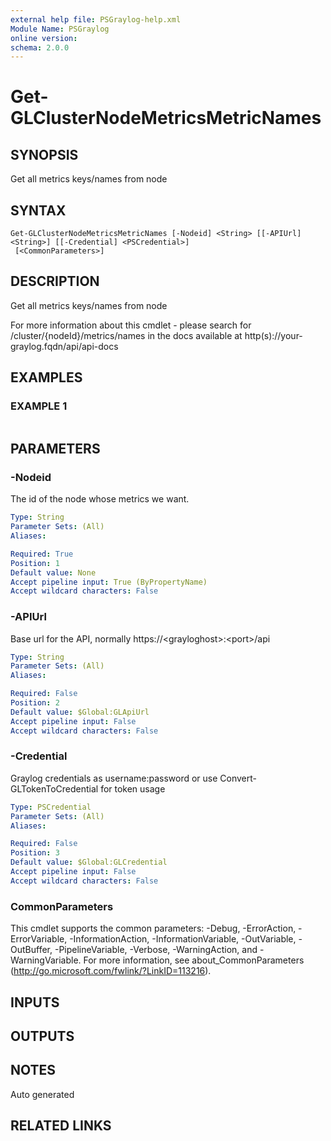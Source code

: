 ```yaml
---
external help file: PSGraylog-help.xml
Module Name: PSGraylog
online version:
schema: 2.0.0
---
```


# Get-GLClusterNodeMetricsMetricNames

## SYNOPSIS
Get all metrics keys/names from node

## SYNTAX

```
Get-GLClusterNodeMetricsMetricNames [-Nodeid] <String> [[-APIUrl] <String>] [[-Credential] <PSCredential>]
 [<CommonParameters>]
```

## DESCRIPTION
Get all metrics keys/names from node


For more information about this cmdlet - please search for /cluster/{nodeId}/metrics/names in the docs available at http(s)://your-graylog.fqdn/api/api-docs

## EXAMPLES

### EXAMPLE 1
```

```

## PARAMETERS

### -Nodeid
The id of the node whose metrics we want.

```yaml
Type: String
Parameter Sets: (All)
Aliases:

Required: True
Position: 1
Default value: None
Accept pipeline input: True (ByPropertyName)
Accept wildcard characters: False
```

### -APIUrl
Base url for the API, normally https://\<grayloghost\>:\<port\>/api

```yaml
Type: String
Parameter Sets: (All)
Aliases:

Required: False
Position: 2
Default value: $Global:GLApiUrl
Accept pipeline input: False
Accept wildcard characters: False
```

### -Credential
Graylog credentials as username:password or use Convert-GLTokenToCredential for token usage

```yaml
Type: PSCredential
Parameter Sets: (All)
Aliases:

Required: False
Position: 3
Default value: $Global:GLCredential
Accept pipeline input: False
Accept wildcard characters: False
```

### CommonParameters
This cmdlet supports the common parameters: -Debug, -ErrorAction, -ErrorVariable, -InformationAction, -InformationVariable, -OutVariable, -OutBuffer, -PipelineVariable, -Verbose, -WarningAction, and -WarningVariable. For more information, see about_CommonParameters (http://go.microsoft.com/fwlink/?LinkID=113216).

## INPUTS

## OUTPUTS

## NOTES
Auto generated

## RELATED LINKS
